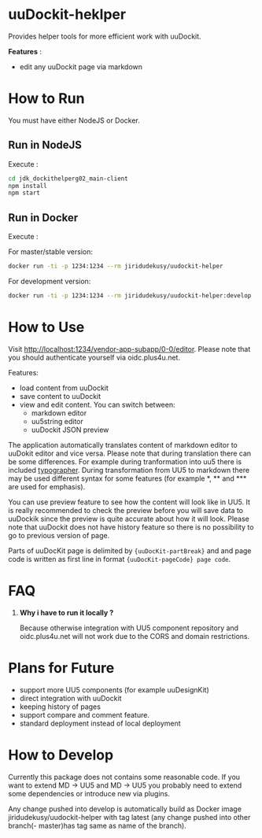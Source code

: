 # uuDockit-heklper
Provides helper tools for more efficient work with uuDockit. 

**Features** :
- edit any uuDockit page via markdown

# How to Run
You must have either NodeJS or Docker.

## Run in NodeJS
Execute :
```sh
cd jdk_dockithelperg02_main-client
npm install
npm start 
```

## Run in Docker
Execute :

For master/stable version:
```sh
docker run -ti -p 1234:1234 --rm jiridudekusy/uudockit-helper
```
For development version:
```sh
docker run -ti -p 1234:1234 --rm jiridudekusy/uudockit-helper:develop
```

# How to Use

Visit <http://localhost:1234/vendor-app-subapp/0-0/editor>. Please note that you should authenticate yourself via oidc.plus4u.net. 

Features: 
- load content from uuDockit
- save content to uuDockit
- view and edit content. You can switch between:
  - markdown editor
  - uu5string editor
  - uuDockit JSON preview

The application automatically translates content of markdown editor to uuDokit editor and vice versa. Please note that during translation there can be some differences. For example during tranformation into uu5 there is included [typographer](https://github.com/jonschlinkert/remarkable#typographer). During transformation from UU5 to markdown there may be used different syntax for some features (for example *, ** and *** are used for emphasis).

You can use preview feature to see how the content will look like in UU5. It is really recommended to check the preview before you will save data to uuDockik since the preview is quite accurate about how it will look. Please note that uuDockit does not have history feature so there is no possibility to go to previous version of page.  

Parts of uuDocKit page is delimited by `{uuDocKit-partBreak}` and and page code is written as first line in format `{uuDocKit-pageCode} page code`. 

# FAQ

1. **Why i have to run it locally ?** 
   
   Because otherwise integration with UU5 component repository and oidc.plus4u.net will not work due to the CORS and domain restrictions. 



# Plans for Future

- support more UU5 components (for example uuDesignKit)
- direct integration with uuDockit
- keeping history of pages
- support compare and comment feature.
- standard deployment instead of local deployment


# How to Develop

Currently this package does not contains some reasonable code. If you want to extend MD -> UU5 and MD -> UU5 you probably need to extend some dependencies or introduce new via plugins.

Any change pushed into develop is automatically build as Docker image jiridudekusy/uudockit-helper with tag latest (any change pushed into other branch(- master)has tag same as name of the branch). 

